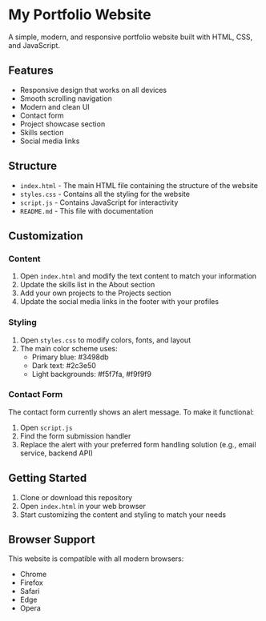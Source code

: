 # My Portfolio Website

A simple, modern, and responsive portfolio website built with HTML, CSS, and JavaScript.

## Features

- Responsive design that works on all devices
- Smooth scrolling navigation
- Modern and clean UI
- Contact form
- Project showcase section
- Skills section
- Social media links

## Structure

- `index.html` - The main HTML file containing the structure of the website
- `styles.css` - Contains all the styling for the website
- `script.js` - Contains JavaScript for interactivity
- `README.md` - This file with documentation

## Customization

### Content
1. Open `index.html` and modify the text content to match your information
2. Update the skills list in the About section
3. Add your own projects to the Projects section
4. Update the social media links in the footer with your profiles

### Styling
1. Open `styles.css` to modify colors, fonts, and layout
2. The main color scheme uses:
   - Primary blue: #3498db
   - Dark text: #2c3e50
   - Light backgrounds: #f5f7fa, #f9f9f9

### Contact Form
The contact form currently shows an alert message. To make it functional:
1. Open `script.js`
2. Find the form submission handler
3. Replace the alert with your preferred form handling solution (e.g., email service, backend API)

## Getting Started

1. Clone or download this repository
2. Open `index.html` in your web browser
3. Start customizing the content and styling to match your needs

## Browser Support

This website is compatible with all modern browsers:
- Chrome
- Firefox
- Safari
- Edge
- Opera 